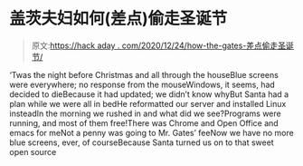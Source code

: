 # 盖茨夫妇如何(差点)偷走圣诞节

> 原文:[https://hack aday . com/2020/12/24/how-the-gates-差点偷走圣诞节/](https://hackaday.com/2020/12/24/how-the-gates-almost-stole-christmas/)

‘Twas the night before Christmas and all through the houseBlue screens were everywhere; no response from the mouseWindows, it seems, had decided to dieBecause it had updated; we didn’t know whyBut Santa had a plan while we were all in bedHe reformatted our server and installed Linux insteadIn the morning we rushed in and what did we see?Programs were running, and most of them free!There was Chrome and Open Office and emacs for meNot a penny was going to Mr. Gates’ feeNow we have no more blue screens, ever, of courseBecause Santa turned us on to that sweet open source